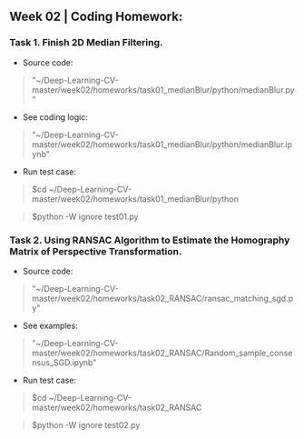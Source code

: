 ## Week 02 | Coding Homework: 

### Task 1. Finish 2D Median Filtering.  
* Source code:
>"~/Deep-Learning-CV-master/week02/homeworks/task01_medianBlur/python/medianBlur.py"

* See coding logic:
>"~/Deep-Learning-CV-master/week02/homeworks/task01_medianBlur/python/medianBlur.ipynb"

* Run test case:
>$cd ~/Deep-Learning-CV-master/week02/homeworks/task01_medianBlur/python

>$python -W ignore test01.py

### Task 2.  Using RANSAC Algorithm to Estimate the Homography Matrix of Perspective Transformation.
* Source code:
>"~/Deep-Learning-CV-master/week02/homeworks/task02_RANSAC/ransac_matching_sgd.py"

* See examples:
>"~/Deep-Learning-CV-master/week02/homeworks/task02_RANSAC/Random_sample_consensus_SGD.ipynb"

* Run test case:
>$cd ~/Deep-Learning-CV-master/week02/homeworks/task02_RANSAC

>$python -W ignore test02.py